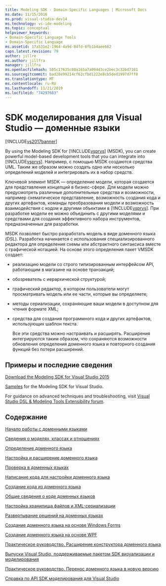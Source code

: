 ```yaml
---
title: Modeling SDK - Domain-Specific Languages | Microsoft Docs
ms.date: 11/15/2016
ms.prod: visual-studio-dev14
ms.technology: vs-ide-modeling
ms.topic: conceptual
helpviewer_keywords:
- Domain-Specific Language Tools
- Domain-Specific Language
ms.assetid: 17a531e2-1964-4a9d-84fd-6fb1b4aee662
caps.latest.revision: 79
author: jillre
ms.author: jillfra
manager: jillfra
ms.openlocfilehash: 505c17635c80a165a7a094d3ce2bec3c32bd7101
ms.sourcegitcommit: bad28e99214cf62cfbd1222e8cb5ded1997d7ff0
ms.translationtype: MT
ms.contentlocale: ru-RU
ms.lasthandoff: 11/21/2019
ms.locfileid: "74297683"
---
```

# <a name="modeling-sdk-for-visual-studio---domain-specific-languages"></a>SDK моделирования для Visual Studio — доменные языки
[!INCLUDE[vs2017banner](../includes/vs2017banner.md)]

By using the Modeling SDK for [!INCLUDE[vsprvs](../includes/vsprvs-md.md)] (MSDK), you can create powerful model-based development tools that you can integrate into [!INCLUDE[vsprvs](../includes/vsprvs-md.md)]. Например, с помощью MSDK создаются средства UML. Таким же образом можно создать одно или несколько определений моделей и интегрировать их в набор средств.

 Ключевой элемент MSDK — определение модели, которая создается для представления концепций в бизнес-сфере. Для модели можно предусмотреть различные дополнительные средства и возможности, например схематическое представление, возможность создания кода и других артефактов, команды преобразования модели и возможность взаимодействия с кодом и другими объектами в [!INCLUDE[vsprvs](../includes/vsprvs-md.md)]. При разработке модели ее можно объединить с другими моделями и средствами для создания эффективного набора инструментов, предназначенных для разработки.

 MSDK позволяет быстро разработать модель в виде доменного языка (DSL). Разработка начинается с использования специализированного редактора для определения схемы или абстрактного синтаксиса вместе с графической нотацией. На основе этого определения пакет VMSDK создает:

- реализацию модели со строго типизированным интерфейсом API, работающим в магазине на основе транзакций;

- обозреватель с иерархической структурой;

- графический редактор, в котором пользователи могут просматривать модель или ее части, которые вы определяете;

- методы сериализации, сохраняющие ваши модели в доступном для чтения формате XML;

- средства для создания программного кода и других артефактов, использующих шаблон текста.

  Все эти средства можно настраивать и расширять. Расширения интегрируются таким образом, что сохраняются возможности обновления определения доменного языка и повторного создания функций без потери расширений.

## <a name="samples-and-the-latest-information"></a>Примеры и последние сведения
 [Download the Modeling SDK for Visual Studio 2015](https://www.microsoft.com/download/details.aspx?id=48148)

 [Samples](https://go.microsoft.com/fwlink/?LinkId=186128) for the Modeling SDK for Visual Studio.

 For guidance on advanced techniques and troubleshooting, visit [Visual Studio DSL & Modeling Tools Extensibility forum](https://go.microsoft.com/fwlink/?LinkID=186074).

## <a name="in-this-section"></a>Содержание
 [Начало работы с доменными языками](../modeling/getting-started-with-domain-specific-languages.md)

 [Сведения о моделях, классах и отношениях](../modeling/understanding-models-classes-and-relationships.md)

 [Определение доменного языка](../modeling/how-to-define-a-domain-specific-language.md)

 [Настройка и расширение доменного языка](../modeling/customizing-and-extending-a-domain-specific-language.md)

 [Проверка в доменных языках](../modeling/validation-in-a-domain-specific-language.md)

 [Написание кода для настройки доменного языка](../modeling/writing-code-to-customise-a-domain-specific-language.md)

 [Создание кода из доменного языка](../modeling/generating-code-from-a-domain-specific-language.md)

 [Общие сведения о коде доменных языков](../modeling/understanding-the-dsl-code.md)

 [Настройка хранилища файлов и XML-сериализации](../modeling/customizing-file-storage-and-xml-serialization.md)

 [Развертывание решений на доменных языках](../modeling/deploying-domain-specific-language-solutions.md)

 [Создание доменного языка на основе Windows Forms](../modeling/creating-a-windows-forms-based-domain-specific-language.md)

 [Создание доменного языка на основе WPF](../modeling/creating-a-wpf-based-domain-specific-language.md)

 [Практическое руководство. Расширение конструктора доменного языка](../modeling/how-to-extend-the-domain-specific-language-designer.md)

 [Выпуски Visual Studio, поддерживаемые пакетом SDK визуализации и моделирования](../modeling/supported-visual-studio-editions-for-visualization-amp-modeling-sdk.md)

 [Практическое руководство. Перенос доменного языка в новую версию](../modeling/how-to-migrate-a-domain-specific-language-to-a-new-version.md)

 [Справка по API SDK моделирования для Visual Studio](../modeling/api-reference-for-modeling-sdk-for-visual-studio.md)
